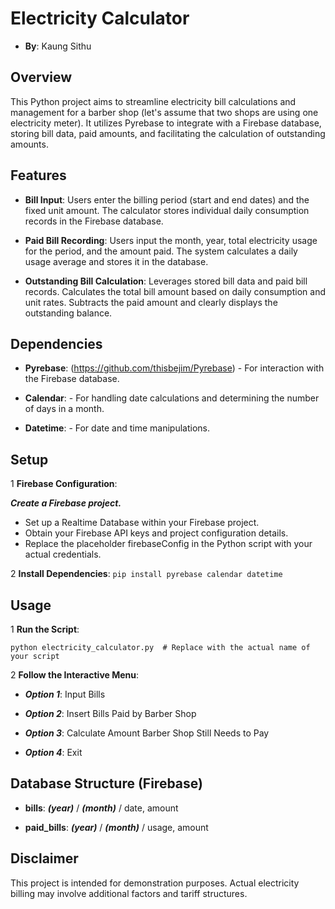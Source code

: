 # Electricity Calculator

*  **By**: Kaung Sithu

## Overview

This Python project aims to streamline electricity bill calculations and management for a barber shop (let's assume that two shops are using one electricity meter). It utilizes Pyrebase to integrate with a Firebase database, storing bill data, paid amounts, and facilitating the calculation of outstanding amounts.

## Features

- **Bill Input**: Users enter the billing period (start and end dates) and the fixed unit amount. The calculator stores individual daily consumption records in the Firebase database.
  
- **Paid Bill Recording**: Users input the month, year, total electricity usage for the period, and the amount paid. The system calculates a daily usage average and stores it in the database.
  
- **Outstanding Bill Calculation**: Leverages stored bill data and paid bill records. Calculates the total bill amount based on daily consumption and unit rates. Subtracts the paid amount and clearly displays the outstanding balance.

## Dependencies

- **Pyrebase**: (https://github.com/thisbejim/Pyrebase) - For interaction with the Firebase database.
  
- **Calendar**: - For handling date calculations and determining the number of days in a month.
  
- **Datetime**: - For date and time manipulations.

## Setup

1 **Firebase Configuration**:

***Create a Firebase project.***
* Set up a Realtime Database within your Firebase project.
* Obtain your Firebase API keys and project configuration details.
* Replace the placeholder firebaseConfig in the Python script with your actual credentials.

2 **Install Dependencies**:
`pip install pyrebase calendar datetime`

## Usage

1 **Run the Script**:
```
python electricity_calculator.py  # Replace with the actual name of your script
```

2 **Follow the Interactive Menu**:
- ***Option 1***: Input Bills
  
- ***Option 2***: Insert Bills Paid by Barber Shop
  
- ***Option 3***: Calculate Amount Barber Shop Still Needs to Pay
  
- ***Option 4***: Exit

## Database Structure (Firebase)

- **bills**:
***(year)*** / ***(month)*** /
  date, amount


- **paid_bills**:
***(year)*** / ***(month)*** /
  usage, amount


## Disclaimer

This project is intended for demonstration purposes. Actual electricity billing may involve additional factors and tariff structures.
